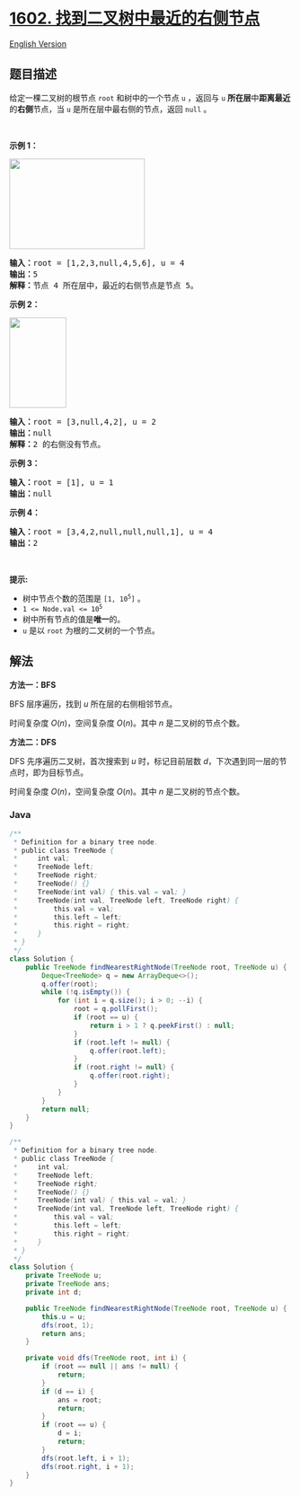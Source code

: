 # [1602. 找到二叉树中最近的右侧节点](https://leetcode.cn/problems/find-nearest-right-node-in-binary-tree)

[English Version](/solution/1600-1699/1602.Find%20Nearest%20Right%20Node%20in%20Binary%20Tree/README_EN.md)

## 题目描述

<p>给定一棵二叉树的根节点 <code>root</code> 和树中的一个节点 <code>u</code> ，返回与 <code>u</code> <strong>所在层</strong>中<strong>距离最近</strong>的<strong>右侧</strong>节点，当 <code>u</code> 是所在层中最右侧的节点，返回 <code>null</code> 。</p>

<p> </p>

<p><strong>示例 1：</strong></p>

<p><img alt="" src="https://fastly.jsdelivr.net/gh/doocs/leetcode@main/solution/1600-1699/1602.Find%20Nearest%20Right%20Node%20in%20Binary%20Tree/images/p3.png" style="width: 241px; height: 161px;" /></p>

<pre>
<strong>输入：</strong>root = [1,2,3,null,4,5,6], u = 4
<strong>输出：</strong>5
<strong>解释：</strong>节点 4 所在层中，最近的右侧节点是节点 5。
</pre>

<p><strong>示例 2：</strong></p>

<p><strong><img alt="" src="https://fastly.jsdelivr.net/gh/doocs/leetcode@main/solution/1600-1699/1602.Find%20Nearest%20Right%20Node%20in%20Binary%20Tree/images/p2.png" style="width: 101px; height: 161px;" /></strong></p>

<pre>
<strong>输入：</strong>root = [3,null,4,2], u = 2
<strong>输出：</strong>null
<strong>解释：</strong>2 的右侧没有节点。
</pre>

<p><strong>示例 3：</strong></p>

<pre>
<strong>输入：</strong>root = [1], u = 1
<strong>输出：</strong>null
</pre>

<p><strong>示例 4：</strong></p>

<pre>
<strong>输入：</strong>root = [3,4,2,null,null,null,1], u = 4
<strong>输出：</strong>2
</pre>

<p> </p>

<p><strong>提示:</strong></p>

<ul>
	<li>树中节点个数的范围是 <code>[1, 10<sup>5</sup>]</code> 。</li>
	<li><code>1 <= Node.val <= 10<sup>5</sup></code></li>
	<li>树中所有节点的值是<strong>唯一</strong>的。</li>
	<li><code>u</code> 是以 <code>root</code> 为根的二叉树的一个节点。</li>
</ul>

## 解法

**方法一：BFS**

BFS 层序遍历，找到 $u$ 所在层的右侧相邻节点。

时间复杂度 $O(n)$，空间复杂度 $O(n)$。其中 $n$ 是二叉树的节点个数。

**方法二：DFS**

DFS 先序遍历二叉树，首次搜索到 $u$ 时，标记目前层数 $d$，下次遇到同一层的节点时，即为目标节点。

时间复杂度 $O(n)$，空间复杂度 $O(n)$。其中 $n$ 是二叉树的节点个数。

### **Java**

```java
/**
 * Definition for a binary tree node.
 * public class TreeNode {
 *     int val;
 *     TreeNode left;
 *     TreeNode right;
 *     TreeNode() {}
 *     TreeNode(int val) { this.val = val; }
 *     TreeNode(int val, TreeNode left, TreeNode right) {
 *         this.val = val;
 *         this.left = left;
 *         this.right = right;
 *     }
 * }
 */
class Solution {
    public TreeNode findNearestRightNode(TreeNode root, TreeNode u) {
        Deque<TreeNode> q = new ArrayDeque<>();
        q.offer(root);
        while (!q.isEmpty()) {
            for (int i = q.size(); i > 0; --i) {
                root = q.pollFirst();
                if (root == u) {
                    return i > 1 ? q.peekFirst() : null;
                }
                if (root.left != null) {
                    q.offer(root.left);
                }
                if (root.right != null) {
                    q.offer(root.right);
                }
            }
        }
        return null;
    }
}
```

```java
/**
 * Definition for a binary tree node.
 * public class TreeNode {
 *     int val;
 *     TreeNode left;
 *     TreeNode right;
 *     TreeNode() {}
 *     TreeNode(int val) { this.val = val; }
 *     TreeNode(int val, TreeNode left, TreeNode right) {
 *         this.val = val;
 *         this.left = left;
 *         this.right = right;
 *     }
 * }
 */
class Solution {
    private TreeNode u;
    private TreeNode ans;
    private int d;

    public TreeNode findNearestRightNode(TreeNode root, TreeNode u) {
        this.u = u;
        dfs(root, 1);
        return ans;
    }

    private void dfs(TreeNode root, int i) {
        if (root == null || ans != null) {
            return;
        }
        if (d == i) {
            ans = root;
            return;
        }
        if (root == u) {
            d = i;
            return;
        }
        dfs(root.left, i + 1);
        dfs(root.right, i + 1);
    }
}
```

